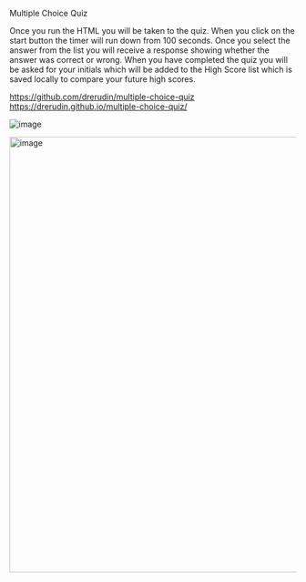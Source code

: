 Multiple Choice Quiz

Once you run the HTML you will be taken to the quiz.
When you click on the start button the timer will run down from 100 seconds.
Once you select the answer from the list you will receive a response showing whether the answer was correct or wrong.
When you have completed the quiz you will be asked for your initials which will be added to the High Score list which is saved locally to compare your future high scores.


https://github.com/drerudin/multiple-choice-quiz
https://drerudin.github.io/multiple-choice-quiz/

![image](https://user-images.githubusercontent.com/99576524/182481298-dcca79c2-11dd-44ee-b00c-61fba47b16f5.png)

<img width="765" alt="image" src="https://user-images.githubusercontent.com/99576524/182481613-defa000f-d582-4655-9480-5aa7c9af44ef.png">
